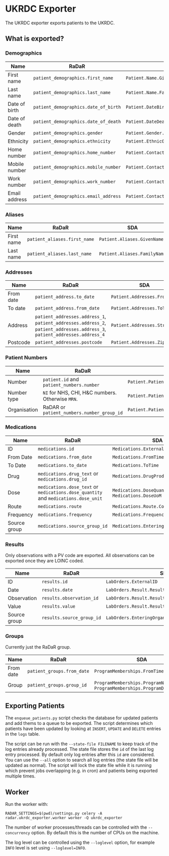 # UKRDC Exporter

The UKRDC exporter exports patients to the UKRDC.

## What is exported?

### Demographics

| Name          | RaDaR                                | SDA                                     |
|---------------|--------------------------------------|-----------------------------------------|
| First name    | `patient_demographics.first_name`    | `Patient.Name.GivenName`                |
| Last name     | `patient_demographics.last_name`     | `Patient.Name.FamilyName`               |
| Date of birth | `patient_demographics.date_of_birth` | `Patient.DateBirth`                     |
| Date of death | `patient_demographics.date_of_death` | `Patient.DateDeath`                     |
| Gender        | `patient_demographics.gender`        | `Patient.Gender.Code`                   |
| Ethnicity     | `patient_demographics.ethnicity`     | `Patient.EthnicGroup.Code`              |
| Home number   | `patient_demographics.home_number`   | `Patient.ContactInfo.HomePhoneNumber`   |
| Mobile number | `patient_demographics.mobile_number` | `Patient.ContactInfo.MobilePhoneNumber` |
| Work number   | `patient_demographics.work_number`   | `Patient.ContactInfo.WorkPhoneNumber`   |
| Email address | `patient_demographics.email_address` | `Patient.ContactInfo.EmailAddress`      |

### Aliases

| Name       | RaDaR                        | SDA                          |
|------------|------------------------------|------------------------------|
| First name | `patient_aliases.first_name` | `Patient.Aliases.GivenName`  |
| Last name  | `patient_aliases.last_name`  | `Patient.Aliases.FamilyName` |

### Addresses

| Name      | RaDaR                                                                                                                      | SDA                          |
|-----------|----------------------------------------------------------------------------------------------------------------------------|------------------------------|
| From date | `patient_address.to_date`                                                                                                  | `Patient.Addresses.FromTime` |
| To date   | `patient_address.from_date`                                                                                                | `Patient.Addresses.ToTime`   |
| Address   | `patient_addresses.address_1`, `patient_addresses.address_2`, `patient_addresses.address_3`, `patient_addresses.address_4` | `Patient.Addresses.Street`   |
| Postcode  | `patient_addresses.postcode`                                                                                               | `Patient.Addresses.Zip.Code` |

### Patient Numbers

| Name         | RaDaR                                            | SDA
|--------------|--------------------------------------------------|-----------------------------------------------
| Number       | `patient.id` and `patient_numbers.number`        | `Patient.PatientNumbers.Number`
| Number type  | `NI` for NHS, CHI, H&C numbers. Otherwise `MRN`. | `Patient.PatientNumbers.NumberType`
| Organisation | RaDAR or `patient_numbers.number_group_id`       | `Patient.PatientNumbers.Organization.Code`

### Medications

| Name         | RaDaR                                                                              | SDA                                                  |
|--------------|------------------------------------------------------------------------------------|------------------------------------------------------|
| ID           | `medications.id`                                                                   | `Medications.ExternalID`                             |
| From Date    | `medications.from_date`                                                            | `Medications.FromTime`                               |
| To Date      | `medications.to_date`                                                              | `Medications.ToTime`                                 |
| Drug         | `medications.drug_text` or `medications.drug_id`                                   | `Medications.DrugProduct.ProductName`                |
| Dose         | `medications.dose_text` or `medications.dose_quantity` and `medications.dose_unit` | `Medications.DoseQuantity` and `Medications.DoseUoM` |
| Route        | `medications.route`                                                                | `Medications.Route.Code`                             |
| Frequency    | `medications.frequency`                                                            | `Medications.Frequency.Code`                         |
| Source group | `medications.source_group_id`                                                      | `Medications.EnteringOrganization`                   |

### Results

Only observations with a PV code are exported. All observations can be exported once they are LOINC coded.

| Name         | RaDaR                     | SDA                                              |
|--------------|---------------------------|--------------------------------------------------|
| ID           | `results.id`              | `LabOrders.ExternalID`                           |
| Date         | `results.date`            | `LabOrders.Result.ResultItems.ObservationTime`   |
| Observation  | `results.observation_id`  | `LabOrders.Result.ResultItems.TestItemCode.Code` |
| Value        | `results.value`           | `LabOrders.Result.ResultItems.ResultValue`       |
| Source group | `results.source_group_id` | `LabOrders.EnteringOrganization`                 |

### Groups

Currently just the RaDaR group.

| Name      | RaDaR                      | SDA                                                                          |
|-----------|----------------------------|------------------------------------------------------------------------------|
| From date | `patient_groups.from_date` | `ProgramMemberships.FromTime`                                                |
| Group     | `patient_groups.group_id`  | `ProgramMemberships.ProgramName` and `ProgramMemberships.ProgramDescription` |

## Exporting Patients

The `enqueue_patients.py` script checks the database for updated patients and add thems to a queue to be exported.
The script determines which patients have been updated by looking at `INSERT`, `UPDATE` and `DELETE` entries in the `logs` table.

The script can be run with the `--state-file FILENAME` to keep track of the log entries already processed.
The state file stores the `id` of the last log entry processed.
By default only log entries after this `id` are considered.
You can use the `--all` option to search all log entries (the state file will be updated as normal).
The script will lock the state file while it is running which prevent jobs overlapping (e.g. in cron) and patients being exported multiple times.

## Worker

Run the worker with:

```
RADAR_SETTINGS=$(pwd)/settings.py celery -A radar.ukrdc_exporter.worker worker -Q ukrdc_exporter
```

The number of worker processes/threads can be controlled with the `--concurrency` option. By default this is the number of CPUs on the machine.

The log level can be controlled using the `--loglevel` option, for example `INFO` level is set using `--loglevel=INFO`.
